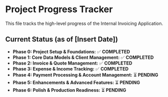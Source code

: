 # Project Progress Tracker

This file tracks the high-level progress of the Internal Invoicing Application.

## Current Status (as of [Insert Date])

*   **Phase 0: Project Setup & Foundations:** ✅ **COMPLETED**
*   **Phase 1: Core Data Models & Client Management:** ✅ **COMPLETED**
*   **Phase 2: Invoice & Quote Management:** ✅ **COMPLETED**
*   **Phase 3: Expense & Income Tracking:** ✅ **COMPLETED**
*   **Phase 4: Payment Processing & Account Management:** ⏳ **PENDING**
*   **Phase 5: Enhancements & Advanced Features:** ⏳ **PENDING**
*   **Phase 6: Polish & Production Readiness:** ⏳ **PENDING**